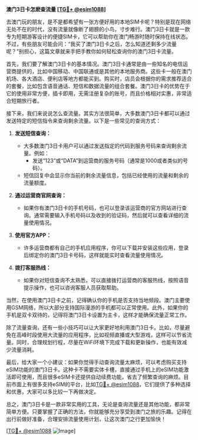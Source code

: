 **澳门3日卡怎麽查流量 [[TG💪+ @esim1088](https://t.me/s/esim1088)]**

去澳门玩的朋友，是不是都希望有一张方便好用的本地SIM卡呢？特别是现在网络无处不在的时代，没有流量就像断了翅膀的小鸟，寸步难行。澳门3日卡就是一款专为短期游客设计的便捷SIM卡，它可以帮助你在澳门畅游时随时保持在线状态。不过，有些朋友可能会问：“我买了澳门3日卡之后，怎么知道还剩多少流量呢？”别担心，这篇文章就来手把手教你如何轻松查询你的澳门3日卡流量。

首先，我们要了解澳门3日卡的基本情况。澳门3日卡通常是由一些知名的电信运营商提供的，比如中国移动、中国联通或是其他的本地服务商。这些卡一般在澳门机场、各大酒店、便利店等地方都能买到。购买时，店员会根据你的需求推荐适合的套餐，比如包含语音通话、短信和数据流量的组合套餐。澳门3日卡的优势在于它的使用非常方便，插卡即用，无需注册复杂的账号，而且价格相对实惠，非常适合短期旅行者。

接下来，我们来说说怎么查流量。其实方法很简单，大多数澳门3日卡都可以通过发送特定的短信指令来查询剩余流量。以下是一些常见的查询方式：

1. **发送短信查询：**
   - 大多数澳门3日卡用户可以通过发送指定的代码到服务号码来查询剩余流量。例如：
     - 发送“123”或“DATA”到运营商的服务号码（通常是1000或者类似的号码）。
   - 短信回复中会显示你当前的剩余流量信息，包括已经使用的流量和剩余的流量额度。

2. **通过运营商官网查询：**
   - 如果你有澳门3日卡的手机号码，也可以登录该运营商的官方网站进行查询。通常需要输入手机号码以及收到的验证码，然后就可以查看详细的流量使用情况。

3. **使用官方APP：**
   - 许多运营商都有自己的手机应用程序，你可以下载并安装这些应用，登录后绑定你的澳门3日卡号码，这样就能实时查看流量使用情况。

4. **拨打客服热线：**
   - 如果你对短信查询不太熟悉，可以直接拨打运营商的客服热线，按照语音提示操作，也可以咨询客服人员获取帮助。

当然，在使用澳门3日卡之前，记得确认你的手机是否支持当地频段。澳门主要使用GSM网络，所以大部分支持国际漫游的手机都可以正常使用。此外，如果你的手机是双卡双待的，记得将澳门3日卡设置为主卡，这样才能确保流量正常工作。

除了流量查询，还有一些小技巧可以让大家更好地利用澳门3日卡。比如，尽量避免在高峰时段使用大流量的应用程序，比如视频直播或大型游戏，这样可以节省流量。同时，合理规划行程，尽量在WiFi环境下完成下载和更新操作，也能有效减少流量消耗。

最后，给大家一个小建议：如果你觉得手动查询流量太麻烦，可以考虑购买支持eSIM功能的澳门3日卡。这种卡不需要实体卡槽，直接通过手机上的eSIM功能激活即可使用，而且很多eSIM卡还提供自动续费功能，省去了频繁查询的麻烦。目前市面上有很多支持eSIM的平台，比如[TG💪+ @esim1088](https://t.me/s/esim1088)，它们提供了多种选择和优惠，大家可以多比较一下再做决定。

总之，澳门3日卡是一款非常实用的工具，无论是查询流量还是其他功能，都非常简单方便。只要掌握了正确的方法，你就能够充分享受到澳门之旅的乐趣。记得在出行前做好准备，合理安排流量使用计划，让这次澳门之行更加愉快！

[[TG💪+ @esim1088](https://t.me/s/esim1088) ![Image](https://i.postimg.cc/4NQfJmqS/Snipaste-2025-05-13-00-14-12.png)]